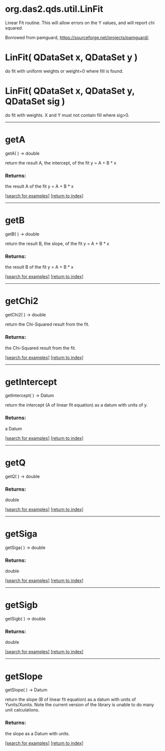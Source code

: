 # org.das2.qds.util.LinFit

Linear Fit routine. This will allow errors on the Y values, and will report
 chi squared.

 Borrowed from pamguard, https://sourceforge.net/projects/pamguard/.

# LinFit( QDataSet x, QDataSet y )
do fit with uniform weights or weight=0 where fill is found.

# LinFit( QDataSet x, QDataSet y, QDataSet sig )
do fit with weights. X and Y must not contain fill where sig&gt;0.

***
<a name="getA"></a>
# getA
getA(  ) &rarr; double

return the result A, the intercept, of the fit y = A + B * x

### Returns:
the result A of the fit y = A + B * x

<a href="https://github.com/autoplot/dev/search?q=getA&unscoped_q=getA">[search for examples]</a>
<a href="https://github.com/autoplot/documentation/blob/master/javadoc/index-all.md">[return to index]</a>

***
<a name="getB"></a>
# getB
getB(  ) &rarr; double

return the result B, the slope, of the fit y = A + B * x

### Returns:
the result B of the fit y = A + B * x

<a href="https://github.com/autoplot/dev/search?q=getB&unscoped_q=getB">[search for examples]</a>
<a href="https://github.com/autoplot/documentation/blob/master/javadoc/index-all.md">[return to index]</a>

***
<a name="getChi2"></a>
# getChi2
getChi2(  ) &rarr; double

return the Chi-Squared result from the fit.

### Returns:
the Chi-Squared result from the fit.

<a href="https://github.com/autoplot/dev/search?q=getChi2&unscoped_q=getChi2">[search for examples]</a>
<a href="https://github.com/autoplot/documentation/blob/master/javadoc/index-all.md">[return to index]</a>

***
<a name="getIntercept"></a>
# getIntercept
getIntercept(  ) &rarr; Datum

return the intercept (A of linear fit equation) as a datum with units of y.

### Returns:
a Datum


<a href="https://github.com/autoplot/dev/search?q=getIntercept&unscoped_q=getIntercept">[search for examples]</a>
<a href="https://github.com/autoplot/documentation/blob/master/javadoc/index-all.md">[return to index]</a>

***
<a name="getQ"></a>
# getQ
getQ(  ) &rarr; double



### Returns:
double


<a href="https://github.com/autoplot/dev/search?q=getQ&unscoped_q=getQ">[search for examples]</a>
<a href="https://github.com/autoplot/documentation/blob/master/javadoc/index-all.md">[return to index]</a>

***
<a name="getSiga"></a>
# getSiga
getSiga(  ) &rarr; double



### Returns:
double


<a href="https://github.com/autoplot/dev/search?q=getSiga&unscoped_q=getSiga">[search for examples]</a>
<a href="https://github.com/autoplot/documentation/blob/master/javadoc/index-all.md">[return to index]</a>

***
<a name="getSigb"></a>
# getSigb
getSigb(  ) &rarr; double



### Returns:
double


<a href="https://github.com/autoplot/dev/search?q=getSigb&unscoped_q=getSigb">[search for examples]</a>
<a href="https://github.com/autoplot/documentation/blob/master/javadoc/index-all.md">[return to index]</a>

***
<a name="getSlope"></a>
# getSlope
getSlope(  ) &rarr; Datum

return the slope (B of linear fit equation) as a datum with units of Yunits/Xunits. Note the current
 version of the library is unable to do many unit calculations.

### Returns:
the slope as a Datum with units.

<a href="https://github.com/autoplot/dev/search?q=getSlope&unscoped_q=getSlope">[search for examples]</a>
<a href="https://github.com/autoplot/documentation/blob/master/javadoc/index-all.md">[return to index]</a>

